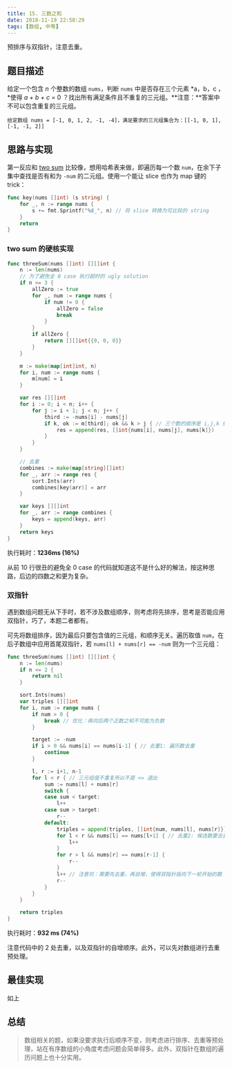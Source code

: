 ```yaml
---
title: 15. 三数之和
date: 2018-11-19 22:58:29
tags: [数组, 中等]
---
```


预排序与双指针，注意去重。

<!--more -->

## 题目描述

给定一个包含 *n* 个整数的数组 `nums`，判断 `nums` 中是否存在三个元素 *a，b，c ，*使得 *a + b + c =* 0 ？找出所有满足条件且不重复的三元组。**注意：**答案中不可以包含重复的三元组。

```
给定数组 nums = [-1, 0, 1, 2, -1, -4]，满足要求的三元组集合为：[[-1, 0, 1], [-1, -1, 2]]
```



## 思路与实现

第一反应和 [two sum](https://goleetcode.io/2018/11/18/array/1-two-sum/) 比较像，想用哈希表来做，即遍历每一个数 `num`，在余下子集中查找是否有和为 `-num` 的二元组。使用一个能让 slice 也作为 map 键的 trick：

```go
func key(nums []int) (s string) {
	for _, n := range nums {
		s += fmt.Sprintf("%d_", n) // 将 slice 转换为可比较的 string
	}
	return
}
```

### two sum 的硬核实现

```go
func threeSum(nums []int) [][]int {
	n := len(nums)
	// 为了避免全 0 case 执行超时的 ugly solution
	if n >= 3 {
		allZero := true
		for _, num := range nums {
			if num != 0 {
				allZero = false
				break
			}
		}
		if allZero {
			return [][]int{{0, 0, 0}}
		}
	}

	m := make(map[int]int, n)
	for i, num := range nums {
		m[num] = i
	}

	var res [][]int
	for i := 0; i < n; i++ {
		for j := i + 1; j < n; j++ {
			third := -nums[i] - nums[j]
			if k, ok := m[third]; ok && k > j { // 三个数的顺序是 i,j,k 保证唯一性
				res = append(res, []int{nums[i], nums[j], nums[k]})
			}
		}
	}

	// 去重
	combines := make(map[string][]int)
	for _, arr := range res {
		sort.Ints(arr)
		combines[key(arr)] = arr
	}

	var keys [][]int
	for _, arr := range combines {
		keys = append(keys, arr)
	}
	return keys
}
```

执行耗时：**1236ms (16%)**

从前 10 行很丑的避免全 0 case 的代码就知道这不是什么好的解法，按这种思路，后边的四数之和更为复杂。

### 

### 双指针

遇到数组问题无从下手时，若不涉及数组顺序，则考虑将先排序，思考是否能应用双指针，巧了，本题二者都有。

可先将数组排序，因为最后只要包含值的三元组，和顺序无关。遍历取值 `num`，在后子数组中应用首尾双指针，若 `nums[l] + nums[r] == -num` 则为一个三元组：

```go
func threeSum(nums []int) [][]int {
	n := len(nums)
	if n <= 2 {
		return nil
	}

	sort.Ints(nums)
	var triples [][]int
	for i, num := range nums {
		if num > 0 {
			break // 优化：再向后两个正数之和不可能为负数
		}

		target := -num
		if i > 0 && nums[i] == nums[i-1] { // 去重1: 遍历数去重
			continue
		}

		l, r := i+1, n-1
		for l < r { // 三元组值不重复所以不是 <= 退出
			sum := nums[l] + nums[r]
			switch {
			case sum < target:
				l++
			case sum > target:
				r--
			default:
				triples = append(triples, []int{num, nums[l], nums[r]})
				for l < r && nums[l] == nums[l+1] { // 去重2: 候选数要去重
					l++
				}
				for r > l && nums[r] == nums[r-1] {
					r--
				}
				l++ // 注意坑：需要先去重，再自增，使得双指针指向下一轮开始的数
				r--
			}
		}
	}

	return triples
}
```

执行耗时：**932 ms (74%)**

注意代码中的 2 处去重，以及双指针的自增顺序。此外，可以先对数组进行去重预处理。

## 最佳实现

如上

## 总结

> 数组相关的题，如果没要求执行后顺序不变，则考虑进行排序、去重等预处理，站在有序数组的小角度考虑问题会简单得多。此外，双指针在数组的遍历问题上也十分实用。